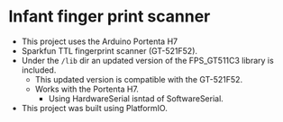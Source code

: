 # Infant finger print scanner

- This project uses the Arduino Portenta H7
- Sparkfun TTL fingerprint scanner (GT-521F52).
- Under the `/lib` dir an updated version of the FPS_GT511C3 library is included.
    - This updated version is compatible with the GT-521F52.
    - Works with the Portenta H7.
        - Using HardwareSerial isntad of SoftwareSerial.
- This project was built using PlatformIO.

 